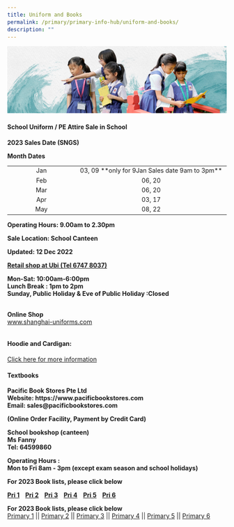 ```yaml
---
title: Uniform and Books
permalink: /primary/primary-info-hub/uniform-and-books/
description: ""
---
```

![](/images/01%20Banner%20Photos/info-hub.jpg)
<h4><strong>School Uniform / PE Attire Sale in School</strong></h4>
<p><strong>2023 Sales Date (SNGS)</strong></p>
<p><strong>Month Dates</strong></p>
<table width="693">
<tbody>
<tr>
<td style="text-align: center;" width="205">Jan</td>
<td style="text-align: center;" width="488">03, 09 **only for 9Jan Sales date 9am to 3pm**</td>
</tr>
<tr>
<td style="text-align: center;" width="205">Feb</td>
<td style="text-align: center;" width="488">06, 20</td>
</tr>
<tr>
<td style="text-align: center;" width="205">Mar</td>
<td style="text-align: center;" width="488">06, 20</td>
</tr>
<tr>
<td style="text-align: center;">Apr</td>
<td style="text-align: center;">03, 17</td>
</tr>
<tr>
<td style="text-align: center;">May</td>
<td style="text-align: center;">08, 22</td>
</tr>
</tbody>
</table>
<p><strong>Operating Hours: </strong><strong>9.00am to 2.30pm</strong></p>
<p><strong>Sale Location: School Canteen </strong></p>
<p><strong>Updated: 12 Dec&nbsp;</strong><strong>2022</strong></p>
<p><strong><u>Retail shop at Ubi  (Tel 6747 8037)</u></strong>
</p><p><strong>Mon-Sat: 10:00am-6:00pm</strong><br><strong>Lunch Break : 1pm to 2pm</strong><br><strong>Sunday, Public Holiday &amp; Eve of Public Holiday :Closed </strong></p><br><strong>Online Shop</strong><br><a href="http://www.shanghai-uniforms.com/">www.shanghai-uniforms.com</a>
<table border="0" width="693" cellspacing="0" cellpadding="0">

</table>
<h4><strong>Hoodie and Cardigan:</strong></h4>

[Click here for more information](https://www.magdalene.com.sg/chijstnicholas)



<h4><strong>Textbooks</strong></h4>
<p><strong>Pacific Book Stores Pte Ltd</strong><strong>
<br>
Website:  https://www.pacificbookstores.com
<br>
	Email: sales@pacificbookstores.com

</strong></p><p><strong><strong>(Online Order Facility, Payment by Credit Card)</strong></strong></p><strong>
<p><strong>School bookshop (canteen)</strong><br>Ms Fanny<br>Tel: 64599860</p>
<p><strong>Operating Hours :<br></strong>Mon to Fri&nbsp;8am - 3pm&nbsp;(<strong>except exam season and school holidays</strong>)</p>
</strong><p><strong><strong>
	
For 2023 Book lists, please click below<br></strong>
																											 
[Pri 1](/files/P1.pdf)&nbsp;&nbsp;&nbsp;&nbsp;[Pri 2](/files/P2.pdf)&nbsp;&nbsp;&nbsp;&nbsp;[Pri 3](/files/P3.pdf)&nbsp;&nbsp;&nbsp;&nbsp;[Pri 4](/files/P4%2010102022.pdf)&nbsp;&nbsp;&nbsp;&nbsp;[Pri 5](/files/P5%20CL%20%20Booklist%202023.pdf)&nbsp;&nbsp;&nbsp;&nbsp;[Pri 6](/files/P6%2010102022.pdf)

	
For 2023 Book lists, please click below<br></strong><a href="/files/P1.pdf" target="_blank" rel="noopener">Primary 1</a>&nbsp;||&nbsp;<a href="/files/P2.pdf" target="_blank" rel="noopener">Primary 2</a>&nbsp;||&nbsp;<a href="/files/P3.pdf" target="_blank" rel="noopener">Primary 3</a>&nbsp;||&nbsp;<a href="/files/P4%2010.10.2022.pdf" target="_blank" rel="noopener">Primary 4</a>&nbsp;||&nbsp;<a href="/files/P5%20CL%20%20Booklist%202023.pdf" target="_blank" rel="noopener">Primary 5</a>&nbsp;||&nbsp;<a href="/files/P6%2010.10.2022.pdf" target="_blank" rel="noopener">Primary 6</a></p>